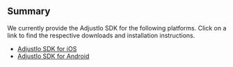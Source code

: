## Summary

We currently provide the AdjustIo SDK for the following platforms. Click on a link to find the respective downloads and installation instructions.

* [AdjustIo SDK for iOS][ios]
* [AdjustIo SDK for Android][android]

[ios]: https://github.com/adeven/adjust_ios_sdk
[android]: https://github.com/adeven/adjust_android_sdk
